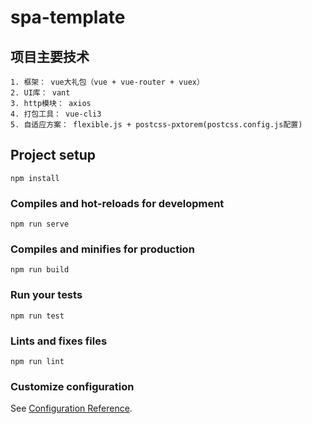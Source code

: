 # spa-template

##  项目主要技术
    1. 框架： vue大礼包（vue + vue-router + vuex）
    2. UI库： vant
    3. http模块： axios
    4. 打包工具： vue-cli3
    5. 自适应方案： flexible.js + postcss-pxtorem(postcss.config.js配置)

## Project setup
```
npm install
```

### Compiles and hot-reloads for development
```
npm run serve
```

### Compiles and minifies for production
```
npm run build
```

### Run your tests
```
npm run test
```

### Lints and fixes files
```
npm run lint
```

### Customize configuration
See [Configuration Reference](https://cli.vuejs.org/config/).
